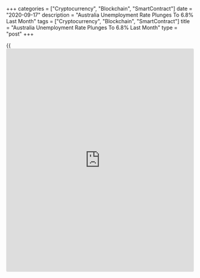 +++
categories = ["Cryptocurrency", "Blockchain", "SmartContract"]
date = "2020-09-17"
description = "Australia Unemployment Rate Plunges To 6.8% Last Month"
tags = ["Cryptocurrency", "Blockchain", "SmartContract"]
title = "Australia Unemployment Rate Plunges To 6.8% Last Month"
type = "post"
+++

{{<iframe id="large-banner" src="https://www.bounty.group/#slide=28.0" width="100%" height="600" scrolling="no" style="border: 0px solid rgb(216, 221, 230); border-radius: 3px;">}}

The jobless rate in Australia came in at a seasonally adjusted 6.8
percent in August, the Australian Bureau of Statistics said on Thursday.

That blew away expectations for 7.7 percent and was down from 7.5
percent in July.

The Australian [economy][1] added 111,000 jobs last month to 12,583,400
- again shattering expectations that called for a loss of 50,000 jobs
following the addition of 114,700 jobs in the previous month.

Full-time employment gained 36,200 jobs to 8,584,500 after adding 43,500
in July. Part-time employment was up 74,800 jobs to 3,998m900 after
rising by 71,200 jobs a month earlier.

The participation rate came in at 64.8 percent, beating forecasts for
64.7 percent - which would have been unchanged.

The underemployment rate remained steady at 11.2 percent, while the
underutilization rate decreased 0.7 pts to 18.0 percent.

Monthly hours worked in all jobs increased 1.6 million hours to 1,683.4
million hours.

For comments and feedback [contact](https://www.playgroundfx.com/contact/): editorial@rtt[news](https://www.letsplayfx.com/blog/forex-news-website/).com

[Economic News][1]

 **What parts of the world are seeing the best (and worst) economic
performances lately? Click[here][2] to check out our [Econ Scorecard][2]
and find out! See up-to-the-moment [ranking](https://www.playgroundfx.com/blog/crypto-exchange-ranking/)s for the best and worst
performers in [GDP][3], [unemployment rate][4], [inflation][5] and much
more.**

   1. www.rtt[news](https://www.letsplayfx.com/blog/forex-news-website/).com/Content/EconomicNews.aspx
   2. www.rtt[news](https://www.letsplayfx.com/blog/forex-news-website/).com/economic-scorecard/world-rank/unemployment-rate/highest-performance.aspx
   3. www.rtt[news](https://www.letsplayfx.com/blog/forex-news-website/).com/economic-scorecard/world-rank/GDP/highest-performance.aspx
   4. www.rtt[news](https://www.letsplayfx.com/blog/forex-news-website/).com/economic-scorecard/world-rank/unemployment-rate/lowest-performance.aspx
   5. www.rtt[news](https://www.letsplayfx.com/blog/forex-news-website/).com/economic-scorecard/world-rank/CPI/highest-performance.aspx